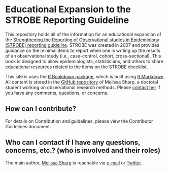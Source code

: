 # Educational Expansion to the STROBE Reporting Guideline
This repository holds all of the information for an educational expansion of the [Strengthening the Reporting of Observational studies in Epidemiology (STROBE) reporting guideline](http://strobe-statement.com). STROBE was created in 2007 and provides guidance on the minimal items to report when one is writing up the results of an observational study (i.e., case-control, cohort, cross-sectional). This book is designed to allow epidemiologists, statisticians, and others to share educational resources related to the items on the STROBE checklist.

This site is uses the [R Bookdown package](https://bookdown.org/), which is built using [R Markdown](http://rmarkdown.rstudio.com). All content is stored in the [GitHub repository](https://github.com/sharpmel/STROBECourse) of Melissa Sharp, a doctoral student working on observational research methods. Please [contact her](mailto:melissaksharp@gmail.com) if you have any comments, questions, or concerns. 

## How can I contribute? 
For details on Contribution and guidelines, please view the Contributor Guidelines document. 

## Who can I contact if I have any questions, concerns, etc.? (who is involved and their roles)
The main author, [Melissa Sharp](https://melissaksharp.wordpress.com/) is reachable via [e-mail](mailto:melissaksharp@gmail.com) or [Twitter](https://twitter.com/sharpmelk). 
